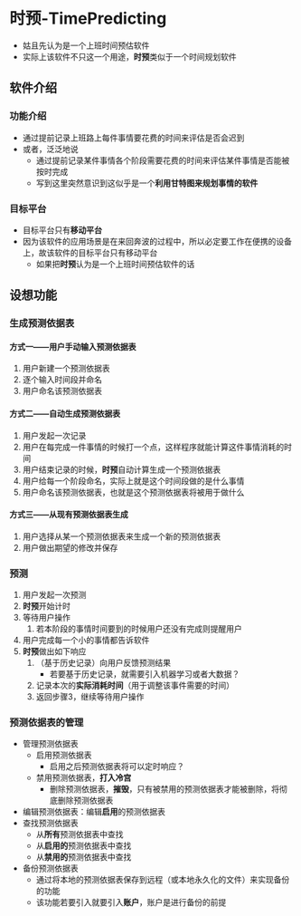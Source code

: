 # 时预-TimePredicting

- 姑且先认为是一个上班时间预估软件
- 实际上该软件不只这一个用途，**时预**类似于一个时间规划软件

## 软件介绍

### 功能介绍

- 通过提前记录上班路上每件事情要花费的时间来评估是否会迟到
- 或者，泛泛地说
    - 通过提前记录某件事情各个阶段需要花费的时间来评估某件事情是否能被按时完成
    - 写到这里突然意识到这似乎是一个**利用甘特图来规划事情的软件**

### 目标平台

- 目标平台只有**移动平台**
- 因为该软件的应用场景是在来回奔波的过程中，所以必定要工作在便携的设备上，故该软件的目标平台只有移动平台
    - 如果把**时预**认为是一个上班时间预估软件的话

## 设想功能

### 生成预测依据表

#### 方式一——用户手动输入预测依据表

1. 用户新建一个预测依据表
2. 逐个输入时间段并命名
3. 用户命名该预测依据表

#### 方式二——自动生成预测依据表

1. 用户发起一次记录
2. 用户在每完成一件事情的时候打一个点，这样程序就能计算这件事情消耗的时间
3. 用户结束记录的时候，**时预**自动计算生成一个预测依据表
4. 用户给每一个阶段命名，实际上就是这个时间段做的是什么事情
5. 用户命名该预测依据表，也就是这个预测依据表将被用于做什么

#### 方式三——从现有预测依据表生成

1. 用户选择从某一个预测依据表来生成一个新的预测依据表
2. 用户做出期望的修改并保存

### 预测

1. 用户发起一次预测
2. **时预**开始计时
3. 等待用户操作
    1. 若本阶段的事情时间要到的时候用户还没有完成则提醒用户
4. 用户完成每一个小的事情都告诉软件
5. **时预**做出如下响应
    1. （基于历史记录）向用户反馈预测结果
        - 若要基于历史记录，就需要引入机器学习或者大数据？
    2. 记录本次的**实际消耗时间**（用于调整该事件需要的时间）
    3. 返回步骤3，继续等待用户操作

### 预测依据表的管理
- 管理预测依据表
    - 启用预测依据表
        - 启用之后预测依据表将可以定时响应？
    - 禁用预测依据表，**打入冷宫**
        - 删除预测依据表，**摧毁**，只有被禁用的预测依据表才能被删除，将彻底删除预测依据表
- 编辑预测依据表：编辑**启用**的预测依据表
- 查找预测依据表
    - 从**所有**预测依据表中查找
    - 从**启用的**预测依据表中查找
    - 从**禁用的**预测依据表中查找
- 备份预测依据表
    - 通过将本地的预测依据表保存到远程（或本地永久化的文件）来实现备份的功能
    - 该功能若要引入就要引入**账户**，账户是进行备份的前提

